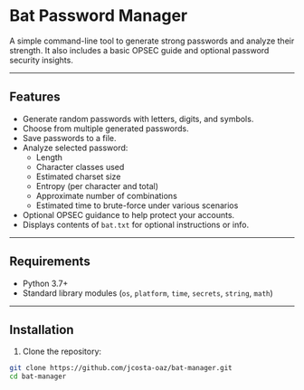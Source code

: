 # Bat Password Manager

A simple command-line tool to generate strong passwords and analyze their strength. It also includes a basic OPSEC guide and optional password security insights.

---

## Features

- Generate random passwords with letters, digits, and symbols.
- Choose from multiple generated passwords.
- Save passwords to a file.
- Analyze selected password:
  - Length
  - Character classes used
  - Estimated charset size
  - Entropy (per character and total)
  - Approximate number of combinations
  - Estimated time to brute-force under various scenarios
- Optional OPSEC guidance to help protect your accounts.
- Displays contents of `bat.txt` for optional instructions or info.

---

## Requirements

- Python 3.7+
- Standard library modules (`os`, `platform`, `time`, `secrets`, `string`, `math`)

---

## Installation

1. Clone the repository:

```bash
git clone https://github.com/jcosta-oaz/bat-manager.git
cd bat-manager

